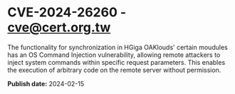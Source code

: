 # CVE-2024-26260 - cve@cert.org.tw

The functionality for synchronization in HGiga OAKlouds' certain moudules has an OS Command Injection vulnerability, allowing remote attackers to inject system commands within specific request parameters. This enables the execution of arbitrary code on the remote server without permission.

**Publish date:** 2024-02-15
